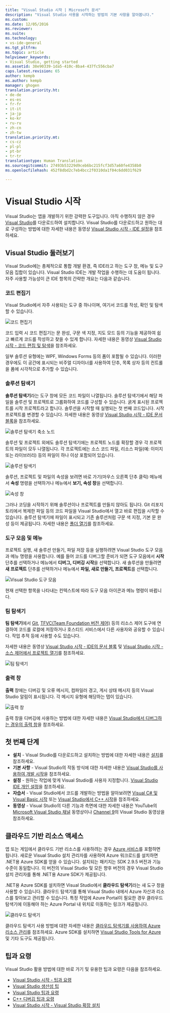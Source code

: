 ```yaml
---
title: "Visual Studio 시작 | Microsoft 문서"
description: "Visual Studio 사용을 시작하는 방법의 기본 사항을 알아봅니다."
ms.custom: 
ms.date: 12/05/2016
ms.reviewer: 
ms.suite: 
ms.technology:
- vs-ide-general
ms.tgt_pltfrm: 
ms.topic: article
helpviewer_keywords:
- Visual Studio, getting started
ms.assetid: 38e90339-1da5-410c-8ba4-437fc556cba7
caps.latest.revision: 65
author: kempb
ms.author: kempb
manager: ghogen
translation.priority.ht:
- de-de
- es-es
- fr-fr
- it-it
- ja-jp
- ko-kr
- ru-ru
- zh-cn
- zh-tw
translation.priority.mt:
- cs-cz
- pl-pl
- pt-br
- tr-tr
translationtype: Human Translation
ms.sourcegitcommit: 27493b53229d9ceb6bc215fcf3d57a60fe4358b0
ms.openlocfilehash: 452f8dbd2c7eb4bcc2f0310da1f04c6dd031f629

---
```

# <a name="get-started-with-visual-studio"></a>Visual Studio 시작

Visual Studio는 앱을 개발하기 위한 강력한 도구입니다. 아직 수행하지 않은 경우 [Visual Studio](https://aka.ms/vs/15/preview/vs_enterprise)를 다운로드하여 설치합니다. Visual Studio를 다운로드하고 원하는 대로 구성하는 방법에 대한 자세한 내용은 동영상 [Visual Studio 시작 - IDE 설정](https://www.youtube.com/watch?v=xLCedknQkN0&list=PLReL099Y5nRfw6VNvzMkv0sabT2crbSpK&index=1)을 참조하세요.

## <a name="visual-studio-tour"></a>Visual Studio 둘러보기
Visual Studio에는 총체적으로 통합 개발 환경, 즉 IDE라고 하는 도구 창, 메뉴 및 도구 모음 집합이 있습니다. Visual Studio IDE는 개발 작업을 수행하는 데 도움이 됩니다. 자주 사용할 가능성이 큰 IDE 항목의 간략한 개요는 다음과 같습니다.

### <a name="code-editor"></a>코드 편집기
Visual Studio에서 자주 사용되는 도구 중 하나이며, 여기서 코드를 작성, 확인 및 탐색할 수 있습니다.

![코드 편집기](../ide/media/VSIDE_CodeWindow.png)

코드 입력 시 코드 편집기는 문 완성, 구문 색 지정, 지도 모드 등의 기능을 제공하여 쉽고 빠르게 코드를 작성하고 찾을 수 있게 합니다. 자세한 내용은 동영상 [Visual Studio 시작 - 코드 편집 및 탐색](https://www.youtube.com/watch?v=4glwwioCVjA&list=PLReL099Y5nRfw6VNvzMkv0sabT2crbSpK&index=5)을 참조하세요.

일부 솔루션 유형에는 WPF, Windows Forms 등의 폼이 포함될 수 있습니다. 이러한 경우에도 이 공간에 표시되는 비주얼 디자이너를 사용하여 단추, 목록 상자 등의 컨트롤을 폼에 시각적으로 추가할 수 있습니다.

### <a name="solution-explorer"></a>솔루션 탐색기

**솔루션 탐색기**라는 도구 창에 모든 코드 파일이 나열됩니다. 솔루션 탐색기에서 해당 파일을 솔루션 및 프로젝트로 그룹화하여 코드를 구성할 수 있습니다. 굵게 표시된 프로젝트를 시작 프로젝트라고 합니다. 솔루션을 시작할 때 실행되는 첫 번째 코드입니다. 시작 프로젝트를 변경할 수 있습니다. 자세한 내용은 동영상 [Visual Studio 시작 - IDE 문서 블록](https://www.youtube.com/watch?v=JHc3_gsCmZg&index=2&list=PLReL099Y5nRfw6VNvzMkv0sabT2crbSpK)을 참조하세요.

![솔루션 탐색기 축소 노드](../ide/media/VSIDE_SolutionExplorer2_callouts.png)

 솔루션 및 프로젝트 외에도 솔루션 탐색기에는 프로젝트 노드를 확장할 경우 각 프로젝트의 파일이 모두 나열됩니다. 각 프로젝트에는 소스 코드 파일, 리소스 파일(예: 이미지 또는 라이브러리) 등의 파일이 하나 이상 포함되어 있습니다.

![솔루션 탐색기](../ide/media/VSIDE_SolutionExplorer3.png)

솔루션, 프로젝트 및 파일의 속성을 보려면 바로 가기(마우스 오른쪽 단추 클릭) 메뉴에서 **속성** 명령을 선택하거나 메뉴에서 **보기, 속성 창**을 선택합니다.

![속성 창](../ide/media/VSIDE_SolutionExplorer4.png)

그러나 코딩을 시작하기 위해 솔루션이나 프로젝트를 만들지 않아도 됩니다. Git 리포지토리에서 복제한 파일 등의 코드 파일을 Visual Studio에서 열고 바로 편집을 시작할 수 있습니다. 솔루션 탐색기에 파일이 표시되고 기존 솔루션처럼 구문 색 지정, 기본 문 완성 등이 제공됩니다. 자세한 내용은 [폴더 열기](https://blogs.msdn.microsoft.com/visualstudio/2016/04/12/open-any-folder-with-visual-studio-15-preview/)를 참조하세요.

### <a name="toolbar-and-menus"></a>도구 모음 및 메뉴
프로젝트 실행, 새 솔루션 만들기, 파일 저장 등을 실행하려면 Visual Studio 도구 모음과 메뉴 명령을 사용합니다. 예를 들어 코드를 디버그할 준비가 되면 도구 모음에서 **시작** 단추를 선택하거나 메뉴에서 **디버그, 디버깅 시작**을 선택합니다. 새 솔루션을 만들려면 **새 프로젝트** 단추를 선택하거나 메뉴에서 **파일, 새로 만들기, 프로젝트**를 선택합니다.

![Visual Studio 도구 모음](../ide/media/VSIDE_SolutionExplorer5_callouts.png)

현재 선택한 항목을 나타내는 컨텍스트에 따라 도구 모음 아이콘과 메뉴 명령이 바뀝니다.

### <a name="team-explorer"></a>팀 탐색기
**팀 탐색기**에서 [Git](https://git-scm.com/), [TFVC(Team Foundation 버전 제어)](https://www.visualstudio.com/en-us/docs/tfvc/overview) 등의 리소스 제어 도구에 연결하여 코드를 로컬에 저장하거나 호스티드 서비스에서 다른 사용자와 공유할 수 있습니다. 작업 추적 등에 사용할 수도 있습니다.

자세한 내용은 동영상 [Visual Studio 시작 - IDE의 문서 블록](https://www.youtube.com/watch?v=JHc3_gsCmZg&index=2&list=PLReL099Y5nRfw6VNvzMkv0sabT2crbSpK) 및 [Visual Studio 시작 - 소스 제어에서 프로젝트 열기](https://www.youtube.com/watch?v=pc9vX_4RGV4&list=PLReL099Y5nRfw6VNvzMkv0sabT2crbSpK&index=3)를 참조하세요.

![팀 탐색기](../ide/media/TeamExplorer.png)

### <a name="output-window"></a>출력 창
**출력** 창에는 디버깅 및 오류 메시지, 컴파일러 경고, 게시 상태 메시지 등의 Visual Studio 알림이 표시됩니다. 각 메시지 유형에 해당하는 탭이 있습니다.

![출력 창](../ide/media/VSIDE_OutputWindow.png)

출력 창을 디버깅에 사용하는 방법에 대한 자세한 내용은 [Visual Studio에서 디버그하는 경우의 출력 창](https://blogs.msdn.microsoft.com/visualstudioalm/2015/02/09/the-output-window-while-debugging-with-visual-studio/)을 참조하세요.

## <a name="first-steps"></a>첫 번째 단계
- **설치** - Visual Studio를 다운로드하고 설치하는 방법에 대한 자세한 내용은 [설치](https://go.microsoft.com/fwlink/?linkid=833223)를 참조하세요.
- **기본 사항** - Visual Studio의 작동 방식에 대한 자세한 내용은 [Visual Studio를 사용하여 개발 시작](../ide/get-started-developing-with-visual-studio.md)을 참조하세요.
- **설정** - 원하는 작업에 맞게 Visual Studio를 사용자 지정합니다. [Visual Studio IDE 개인 설정](https://msdn.microsoft.com/en-us/library/mt269425.aspx)을 참조하세요.
- **자습서** - Visual Studio에서 코드를 개발하는 방법을 알아보려면 [Visual C# 및 Visual Basic 시작](https://msdn.microsoft.com/en-us/library/dd492171.aspx) 또는 [Visual Studio에서 C++ 시작](https://msdn.microsoft.com/en-us/library/jj620919.aspx)을 참조하세요.
- **동영상** - Visual Studio의 다른 기능과 측면에 대한 자세한 내용은 YouTube의 [Microsoft Visual Studio 채널](https://www.youtube.com/user/VisualStudio/videos) 동영상이나 [Channel 9](https://channel9.msdn.com/Tags/visual+studio)의 Visual Studio 동영상을 참조하세요.

## <a name="access-cloud-based-resources"></a>클라우드 기반 리소스 액세스

앱 또는 게임에서 클라우드 기반 리소스를 사용하려는 경우 [Azure 서비스](https://azure.microsoft.com/en-us/services/)를 포함하면 됩니다. 새로운 Visual Studio 설치 관리자를 사용하여 Azure 워크로드를 설치하면 .NET용 Azure SDK를 얻을 수 있습니다. 설치되는 패키지는 SDK 2.9.5 버전과 기능 수준이 동일합니다. 이 버전의 Visual Studio 및 모든 향후 버전의 경우 Visual Studio 설치 관리자를 통해 .NET용 Azure SDK가 제공됩니다.

.NET용 Azure SDK를 설치하면 Visual Studio에서 **클라우드 탐색기**라는 새 도구 창을 사용할 수 있습니다. 클라우드 탐색기를 통해 Visual Studio 내에서 Azure 자산과 리소스를 찾아보고 관리할 수 있습니다. 특정 작업에 Azure Portal이 필요한 경우 클라우드 탐색기에 이동해야 하는 Azure Portal 내 위치로 이동하는 링크가 제공됩니다.

![클라우드 탐색기](../ide/media/VSIDE_CloudExplorer.png)

클라우드 탐색기 사용 방법에 대한 자세한 내용은 [클라우드 탐색기를 사용하여 Azure 리소스 관리](https://azure.microsoft.com/en-us/documentation/articles/vs-azure-tools-resources-managing-with-cloud-explorer/)를 참조하세요.
Azure SDK를 설치하면 [Visual Studio Tools for Azure](https://www.visualstudio.com/vs/azure-tools/) 및 기타 도구도 제공됩니다.

## <a name="tips-and-tricks"></a>팁과 요령
Visual Studio 활용 방법에 대한 바로 가기 및 유용한 팁과 요령은 다음을 참조하세요.
- [Visual Studio 시작 - 팁과 요령](https://www.youtube.com/watch?v=vmXqGwn1Glk&list=PLReL099Y5nRfw6VNvzMkv0sabT2crbSpK&index=4)
- [Visual Studio 생산성 팁](https://msdn.microsoft.com/en-us/library/jj153218.aspx)
- [Visual Studio 팁과 요령](https://channel9.msdn.com/events/TechEd/2013/DEV-B353)
- [C++ 디버깅 팁과 요령](https://channel9.msdn.com/Shows/Visual-Studio-Toolbox/C-Plus-Plus-Debugging-Tips-and-Tricks)
- [Visual Studio 시작 - Visual Studio 확장 설치](https://www.youtube.com/watch?v=MWLLQaknRZY&list=PLReL099Y5nRfw6VNvzMkv0sabT2crbSpK&index=7)



<!--HONumber=Feb17_HO4-->


